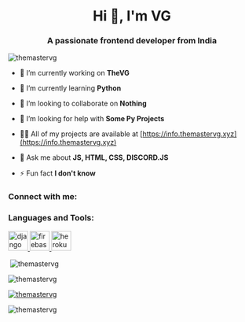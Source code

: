 <h1 align="center">Hi 👋, I'm VG</h1>
<h3 align="center">A passionate frontend developer from India</h3>

<p align="left"> <img src="https://komarev.com/ghpvc/?username=themastervg&label=Profile%20views&color=0e75b6&style=flat" alt="themastervg" /> </p>

- 🔭 I’m currently working on **TheVG**

- 🌱 I’m currently learning **Python**

- 👯 I’m looking to collaborate on **Nothing**

- 🤝 I’m looking for help with **Some Py Projects**

- 👨‍💻 All of my projects are available at [https://info.themastervg.xyz](https://info.themastervg.xyz)

- 💬 Ask me about **JS, HTML, CSS, DISCORD.JS**

- ⚡ Fun fact **I don't know**

<h3 align="left">Connect with me:</h3>
<p align="left">
</p>

<h3 align="left">Languages and Tools:</h3>
<p align="left"> <a href="https://www.djangoproject.com/" target="_blank" rel="noreferrer"> <img src="https://cdn.worldvectorlogo.com/logos/django.svg" alt="django" width="40" height="40"/> </a> <a href="https://firebase.google.com/" target="_blank" rel="noreferrer"> <img src="https://www.vectorlogo.zone/logos/firebase/firebase-icon.svg" alt="firebase" width="40" height="40"/> </a> <a href="https://heroku.com" target="_blank" rel="noreferrer"> <img src="https://www.vectorlogo.zone/logos/heroku/heroku-icon.svg" alt="heroku" width="40" height="40"/> </a> </p>


<p>&nbsp;<img align="center" src="https://github-readme-stats.vercel.app/api?username=themastervg&show_icons=true&locale=en" alt="themastervg" /></p>

<p><img align="center" src="https://github-readme-streak-stats.herokuapp.com/?user=themastervg&" alt="themastervg" /></p>

<p align="left"> <a href="https://github.com/ryo-ma/github-profile-trophy"><img src="https://github-profile-trophy.vercel.app/?username=themastervg" alt="themastervg" /></a> </p>
<p><img align="left" src="https://github-readme-stats.vercel.app/api/top-langs?username=themastervg&show_icons=true&locale=en&layout=compact" alt="themastervg" /></p>
